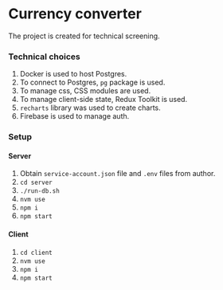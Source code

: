 # Currency converter

The project is created for technical screening.

### Technical choices
1. Docker is used to host Postgres.
2. To connect to Postgres, `pg` package is used.
3. To manage css, CSS modules are used.
4. To manage client-side state, Redux Toolkit is used.
5. `recharts` library was used to create charts.
6. Firebase is used to manage auth.

### Setup
#### Server
1. Obtain `service-account.json` file and `.env` files from author.
2. `cd server`
3. `./run-db.sh`
4. `nvm use`
5. `npm i`
6. `npm start`

#### Client
1. `cd client`
2. `nvm use`
3. `npm i`
4. `npm start`
